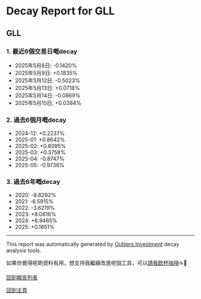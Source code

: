 # Decay Report for GLL

## GLL

### 1. 最近6個交易日嘅decay

- 2025年5月8日: -0.1420%
- 2025年5月9日: +0.1835%
- 2025年5月12日: -0.5023%
- 2025年5月13日: +0.0718%
- 2025年5月14日: -0.0869%
- 2025年5月15日: +0.0384%

### 2. 過去6個月嘅decay

- 2024-12: +0.2237%
- 2025-01: +0.8642%
- 2025-02: +0.8095%
- 2025-03: +0.3758%
- 2025-04: -0.8747%
- 2025-05: -0.9736%

### 3. 過去6年嘅decay

- 2020: -8.8292%
- 2021: -6.5915%
- 2022: -3.6219%
- 2023: +8.0616%
- 2024: +6.9465%
- 2025: +0.1851%

------------------------------
This report was automatically generated by [Outliers Investment](https://outliersecon.github.io/Outliers-Investment/) decay analysis tools.

如果你覺得呢啲資料有用，想支持我繼續改進呢個工具，可以[請我飲杯咖啡](https://buymeacoffee.com/outliersecon)☕🙏

[回到報告列表](https://outliersecon.github.io/Outliers-Investment/reports/reports_public)

[回到主頁](https://outliersecon.github.io/Outliers-Investment/)